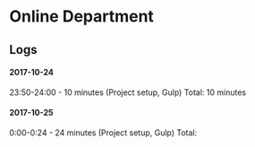 # Online Department

## Logs
#### 2017-10-24
23:50-24:00 - 10 minutes (Project setup, Gulp)
Total: 10 minutes

#### 2017-10-25
0:00-0:24 - 24 minutes (Project setup, Gulp)
Total: 
